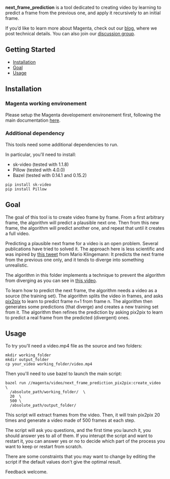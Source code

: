**next_frame_prediction** is a tool dedicated to creating video by learning to predict
a frame from the previous one, and apply it recursively to an initial frame.

If you’d like to learn more about Magenta, check out our [blog](https://magenta.tensorflow.org),
where we post technical details.  You can also join our [discussion
group](https://groups.google.com/a/tensorflow.org/forum/#!forum/magenta-discuss).

## Getting Started

* [Installation](#installation)
* [Goal](#goal)
* [Usage](#usage)

## Installation

### Magenta working environement

Please setup the Magenta developement environement first, following the main documentation [here](https://github.com/tensorflow/magenta#development-environment).

### Additional dependency

This tools need some additional dependencies to run.

In particular, you'll need to install:
* sk-video (tested with 1.1.8)
* Pillow (tested with 4.0.0)
* Bazel (tested with 0.14.1 and 0.15.2)

```
pip install sk-video
pip install Pillow
```

## Goal

The goal of this tool is to create video frame by frame.
From a first arbitrary frame, the algorithm will predict a plausible next one.
Then from this new frame, the algorithm will predict another one, and repeat that until it creates a full video.

Predicting a plausible next frame for a video is an open problem. Several publications have tried to solved it.
The approach here is less scientific and was inpired by [this tweet](https://twitter.com/quasimondo/status/817382760037945344?lang=fr) from Mario Klingemann:
It predicts the next frame from the previous one only, and it tends to diverge into something unrealistic.

The algorithm in this folder implements a technique to prevent the algorithm from diverging as you can see in [this video](https://youtu.be/lr59AhOPgWQ).

To learn how to predict the next frame, the algorithm needs a video as a source (the training set).
The algorithm splits the video in frames, and asks [pix2pix](https://github.com/yenchenlin/pix2pix-tensorflow) to learn to predict frame n+1 from frame n.
The algorithm then generates some predictions (that diverge) and creates a new training set from it.
The algorithm then refines the prediction by asking pix2pix to learn to predict a real frame from the predicted (divergent) ones.

## Usage

To try you'll need a video.mp4 file as the source and two folders:

```
mkdir working_folder
mkdir output_folder
cp your_video working_folder/video.mp4
```

Then you'll need to use bazel to launch the main script:
```
bazel run //magenta/video/next_frame_prediction_pix2pix:create_video  \
  /absolute_path/working_folder/  \
  20  \
  500 \
  /absolute_path/output_folder/
```

This script will extract frames from the video.
Then, it will train pix2pix 20 times and generate a video made of 500 frames at each step.

The script will ask you questions, and the first time you launch it, you should answer yes to all of them.
If you interupt the script and want to restart it, you can answer yes or no to decide which part of the process you want to keep or restart from scratch.

There are some constraints that you may want to change by editing the script if the default values don't give the optimal result.

Feedback welcome.
